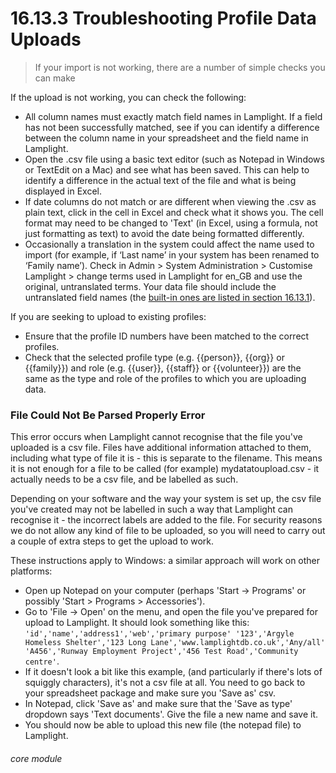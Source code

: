 # 16.13.3 <i class="fas fa-exchange-alt"></i> Troubleshooting Profile Data Uploads

> If your import is not working, there are a number of simple checks you can make



If the upload is not working, you can check the following:

- All column names must exactly match field names in Lamplight. If a field has not been successfully matched, see if you can identify a difference between the column name in your spreadsheet and the field name in Lamplight.
- Open the .csv file using a basic text editor (such as Notepad in Windows or TextEdit on a Mac) and see what has been saved. This can help to identify a difference in the actual text of the file and what is being displayed in Excel.
- If date columns do not match or are different when viewing the .csv as plain text, click in the cell in Excel and check what it shows you. The cell format may need to be changed to 'Text' (in Excel, using a formula, not just formatting as text) to avoid the date being formatted differently.
- Occasionally a translation in the system could affect the name used to import (for example, if ‘Last name’ in your system has been renamed to ‘Family name’). Check in Admin > System Administration > Customise Lamplight > change terms used in Lamplight for en_GB and use the original, untranslated terms.  Your data file should include the untranslated field names (the [built-in ones are listed in section 16.13.1](/help/index/p/16.13.1)).

If you are seeking to upload to existing profiles:
- Ensure that the profile ID numbers have been matched to the correct profiles.
- Check that the selected profile type (e.g. {{person}}, {{org}} or {{family}}) and role (e.g. {{user}}, {{staff}} or {{volunteer}}) are the same as the type and role of the profiles to which you are uploading data.

### File Could Not Be Parsed Properly Error

This error occurs when Lamplight cannot recognise that the file you've uploaded is a csv file. Files have additional information attached to them, including what type of file it is - this is separate to the filename. This means it is not enough for a file to be called (for example) mydatatoupload.csv - it actually needs to be a csv file, and be labelled as such.

Depending on your software and the way your system is set up, the csv file you've created may not be labelled in such a way that Lamplight can recognise it - the incorrect labels are added to the file. For security reasons we do not allow any kind of file to be uploaded, so you will need to carry out a couple of extra steps to get the upload to work.

These instructions apply to Windows: a similar approach will work on other platforms:

- Open up Notepad on your computer (perhaps 'Start -> Programs' or possibly 'Start > Programs > Accessories'). 
- Go to 'File -> Open' on the menu, and open the file you've prepared for upload to Lamplight. It should look something like this:
   `'id','name','address1','web','primary purpose' '123','Argyle Homeless Shelter','123 Long Lane','www.lamplightdb.co.uk','Any/all' 'A456','Runway Employment Project','456 Test Road','Community centre'`.
- If it doesn't look a bit like this example, (and particularly if there's lots of squiggly characters), it's not a csv file at all. You need to go back to your spreadsheet package and make sure you 'Save as' csv.
- In Notepad, click 'Save as' and make sure that the 'Save as type' dropdown says 'Text documents'. Give the file a new name and save it.
- You should now be able to upload this new file (the notepad file) to Lamplight.


###### core module
